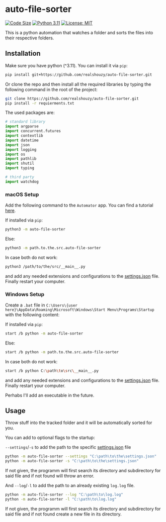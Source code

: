 # auto-file-sorter

[![Code Size](https://img.shields.io/github/languages/code-size/realshouzy/file-sorter)](https://github.com/realshouzy/file-sorter)
[![Python 3.11](https://img.shields.io/badge/python-3.11-blue.svg)](https://www.python.org/downloads/release/python-3110/)
[![License: MIT](https://img.shields.io/badge/License-MIT-yellow.svg)](https://github.com/realshouzy/auto-file-sorter/blob/main/LICENSE)

This is a python automation that watches a folder and sorts the files into their respective folders.

## Installation

Make sure you have python (^3.11).
You can install it via ``pip``:

```bash
pip install git+https://github.com/realshouzy/auto-file-sorter.git
```

Or clone the repo and then install all the required libraries by typing the following command in the root of the project:

```bash
git clone https://github.com/realshouzy/auto-file-sorter.git
pip install -r requierments.txt
```

The used packages are:

```python
# standard library
import argparse
import concurrent.futures
import contextlib
import datetime
import json
import logging
import os
import pathlib
import shutil
import typing

# third party
import watchdog
```

### macOS Setup

Add the following command to the ``Automator`` app. You can find a tutorial [here](https://youtu.be/LfxZMofHs_U?t=658).

If installed via ``pip``:

```bash
python3 -m auto-file-sorter
```

Else:

```bash
python3 -m path.to.the.src.auto-file-sorter
```

In case both do not work:

```bash
python3 /path/to/the/src/__main__.py
```

and add any needed extensions and configurations to the [settings.json](/src/auto-file-sorter/settings.json) file. Finally restart your computer.

### Windows Setup

Create a ``.bat`` file in ``C:\Users\{user here}\AppData\Roaming\Microsoft\Windows\Start Menu\Programs\Startup`` with the following content:

If installed via ``pip``:

```bash
start /b python -m auto-file-sorter
```

Else:

```bash
start /b python -m path.to.the.src.auto-file-sorter
```

In case both do not work:

```bash
start /b python C:\path\to\src\__main__.py
```

and add any needed extensions and configurations to the [settings.json](/src/auto-file-sorter/settings.json) file. Finally restart your computer.

Perhabs I'll add an executable in the future.

## Usage

Throw stuff into the tracked folder and it will be automatically sorted for you.

You can add to optional flags to the startup:

``--settings``/``-s`` to add the path to the specific [settings.json](/src/auto-file-sorter/settings.json) file

```bash
python -m auto-file-sorter --settings "C:\path\to\the\settings.json"
python -m auto-file-sorter -s "C:\path\to\the\settings.json"
```

If not given, the programm will first search its directory and subdirectory for said file and if not found will throw an error.

And ``--log``/``-l`` to add the path to an already existing ``log.log`` file.

```bash
python -m auto-file-sorter --log "C:\path\to\log.log"
python -m auto-file-sorter -l "C:\path\to\log.log"
```

If not given, the programm will first search its directory and subdirectory for said file and if not found create a new file in its directory.
